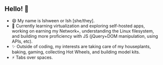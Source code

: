## Hello! 👋

- 😄 My name is Ishween or Ish [she/they].
- 🌱 Currently learning virtualization and exploring self-hosted apps, working on earning my Network+, understanding the Linux filesystem, and building more proficiency with JS (jQuery+DOM manipulation, using APIs, etc).
- ✨ Outside of coding, my interests are taking care of my houseplants, baking, gaming, collecting Hot Wheels, and building model kits.
- ⚡ Tabs over spaces. 
